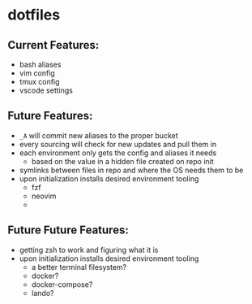 # dotfiles

## Current Features:
- bash aliases
- vim config
- tmux config
- vscode settings


## Future Features:
- `_A` will commit new aliases to the proper bucket
- every sourcing will check for new updates and pull them in
- each environment only gets the config and aliases it needs
    - based on the value in a hidden file created on repo init
- symlinks between files in repo and where the OS needs them to be
- upon initialization installs desired environment tooling
    - fzf
    - neovim
    - 


## Future Future Features:
- getting zsh to work and figuring what it is
- upon initialization installs desired environment tooling
    - a better terminal filesystem?
    - docker?
    - docker-compose?
    - lando?

